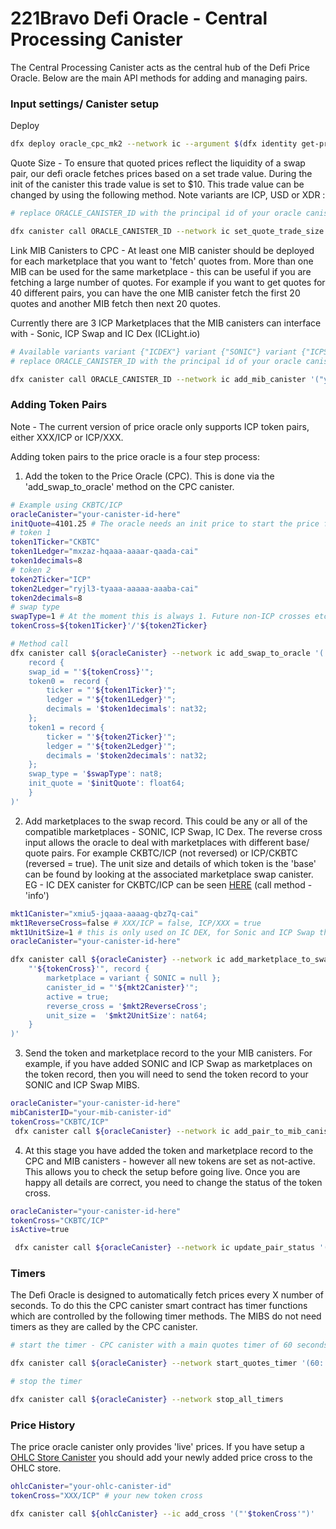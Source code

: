 # 221Bravo Defi Oracle - Central Processing Canister
The Central Processing Canister acts as the central hub of the Defi Price Oracle. Below are the main API methods for adding and managing pairs. 

### Input settings/ Canister setup
Deploy
```bash
dfx deploy oracle_cpc_mk2 --network ic --argument $(dfx identity get-principal)
```

Quote Size - To ensure that quoted prices reflect the liquidity of a swap pair, our defi oracle fetches prices based on a set trade value. During the init of the canister this trade value is set to $10. This trade value can be changed by using the following method. Note variants are ICP, USD or XDR :

```bash
# replace ORACLE_CANISTER_ID with the principal id of your oracle canister

dfx canister call ORACLE_CANISTER_ID --network ic set_quote_trade_size '(20: float64, variant {"USD"})'
```

Link MIB Canisters to CPC - At least one MIB canister should be deployed for each marketplace that you want to 'fetch' quotes from. More than one MIB can be used for the same marketplace - this can be useful if you are fetching a large number of quotes. For example if you want to get quotes for 40 different pairs, you can have the one MIB canister fetch the first 20 quotes and another MIB fetch then next 20 quotes. 

Currently there are 3 ICP Marketplaces that the MIB canisters can interface with - Sonic, ICP Swap and IC Dex (ICLight.io) 

```bash
# Available variants variant {"ICDEX"} variant {"SONIC"} variant {"ICPSWAP"}
# replace ORACLE_CANISTER_ID with the principal id of your oracle canister

dfx canister call ORACLE_CANISTER_ID --network ic add_mib_canister '("your-mib-canister-id", "Name-your-mib-here", variant {"ICDEX"} )'
```

### Adding Token Pairs
Note - The current version of price oracle only supports ICP token pairs, either XXX/ICP or ICP/XXX.

Adding token pairs to the price oracle is a four step process: 

1. Add the token to the Price Oracle (CPC). This is done via the 'add_swap_to_oracle' method on the CPC canister.

```bash
# Example using CKBTC/ICP
oracleCanister="your-canister-id-here"
initQuote=4101.25 # The oracle needs an init price to start the price fetching process. 
# token 1
token1Ticker="CKBTC"
token1Ledger="mxzaz-hqaaa-aaaar-qaada-cai"
token1decimals=8
# token 2
token2Ticker="ICP"
token2Ledger="ryjl3-tyaaa-aaaaa-aaaba-cai"
token2decimals=8
# swap type
swapType=1 # At the moment this is always 1. Future non-ICP crosses etc will add other swap types. 
tokenCross=${token1Ticker}'/'${token2Ticker}

# Method call
dfx canister call ${oracleCanister} --network ic add_swap_to_oracle '(
    record {
    swap_id = "'${tokenCross}'";
    token0 =  record { 
        ticker = "'${token1Ticker}'";
        ledger = "'${token1Ledger}'";
        decimals = '$token1decimals': nat32;
    };
    token1 = record { 
        ticker = "'${token2Ticker}'";
        ledger = "'${token2Ledger}'";
        decimals = '$token2decimals': nat32;
    };
    swap_type = '$swapType': nat8;
    init_quote = '$initQuote': float64;
    }
)'
```

2. Add marketplaces to the swap record. This could be any or all of the compatible marketplaces - SONIC, ICP Swap, IC Dex. The reverse cross input allows the oracle to deal with marketplaces with different base/ quote pairs. For example CKBTC/ICP (not reversed) or ICP/CKBTC (reversed = true). The unit size and details of which token is the 'base' can be found by looking at the associated marketplace swap canister. EG - IC DEX canister for CKBTC/ICP can be seen [HERE](https://dashboard.internetcomputer.org/canister/5u2c6-kyaaa-aaaar-qadiq-cai) (call method - 'info')

```bash
mkt1Canister="xmiu5-jqaaa-aaaag-qbz7q-cai"
mkt1ReverseCross=false # XXX/ICP = false, ICP/XXX = true
mkt1UnitSize=1 # this is only used on IC DEX, for Sonic and ICP Swap this value will not be counted. 
oracleCanister="your-canister-id-here"

dfx canister call ${oracleCanister} --network ic add_marketplace_to_swap '(
    "'${tokenCross}'", record {
        marketplace = variant { SONIC = null };
        canister_id = "'${mkt2Canister}'";
        active = true;
        reverse_cross = '$mkt2ReverseCross';
        unit_size =  '$mkt2UnitSize': nat64;
    } 
)'
```

3. Send the token and marketplace record to the your MIB canisters. For example, if you have added SONIC and ICP Swap as marketplaces on the token record, then you will need to send the token record to your SONIC and ICP Swap MIBS. 

```bash
oracleCanister="your-canister-id-here"
mibCanisterID="your-mib-canister-id"
tokenCross="CKBTC/ICP"
 dfx canister call ${oracleCanister} --network ic add_pair_to_mib_canister '("'${mibCanisterID}'", "'${tokenCross}'")'
```

4. At this stage you have added the token and marketplace record to the CPC and MIB canisters - however all new tokens are set as not-active. This allows you to check the setup before going live. Once you are happy all details are correct, you need to change the status of the token cross. 

```bash
oracleCanister="your-canister-id-here"
tokenCross="CKBTC/ICP"
isActive=true

 dfx canister call ${oracleCanister} --network ic update_pair_status '("'${tokenCross}'", null, '${isActive}': bool)'
```

### Timers
The Defi Oracle is designed to automatically fetch prices every X number of seconds. To do this the CPC canister smart contract has timer functions which are controlled by the following timer methods. The MIBS do not need timers as they are called by the CPC canister. 

```bash
# start the timer - CPC canister with a main quotes timer of 60 seconds and 900 seconds for Stable Quotes fetching. 

dfx canister call ${oracleCanister} --network start_quotes_timer '(60: nat64, 900: nat64)'

# stop the timer 

dfx canister call ${oracleCanister} --network stop_all_timers
```

### Price History
The price oracle canister only provides 'live' prices. If you have setup a [OHLC Store Canister](https://github.com/SaorsaLabs/221BravoApp_v3/tree/main/src/ohlcStore_mk2) you should add your newly added price cross to the OHLC store. 

```bash
ohlcCanister="your-ohlc-canister-id"
tokenCross="XXX/ICP" # your new token cross

dfx canister call ${ohlcCanister} --ic add_cross '("'$tokenCross'")'
```